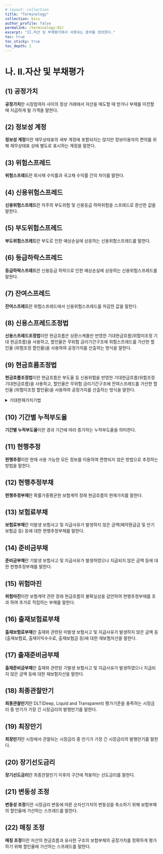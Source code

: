 ```yaml
---
# layout: collection
title: "Terminology"
collection: kics
author_profile: false
permalink: /terminology-02/
excerpt: "II.자산 및 부채평가에서 사용되는 용어를 정의한다."
toc: true
toc_sticky: true
toc_depth: 1
---
```


# 나. II.자산 및 부채평가
## (1) 공정가치
**공정가치**란 시장참여자 사이의 정상 거래에서 자산을 매도할 때 받거나 부채를 이전할 때 지급하게 될 가격을 말한다.
## (2) 정보성 계정
**정보성 계정**이란 재무상태표의 세부 계정에 포함되지는 않지만 정보이용자의 편의를 위해 재무상태표 상에 별도로 표시하는 계정을 말한다.
## (3) 위험스프레드
**위험스프레드**란 회사채 수익률과 국고채 수익률 간의 차이를 말한다.
## (4) 신용위험스프레드
**신용위험스프레드**란 차주의 부도위험 및 신용등급 하락위험을 스프레드로 환산한 값을 말한다.
## (5) 부도위험스프레드
**부도위험스프레드**란 부도로 인한 예상손실에 상응하는 신용위험스프레드를 말한다.
## (6) 등급하락스프레드
**등급하락스프레드**란 신용등급 하락으로 인한 예상손실에 상응하는 신용위험스프레드를 말한다.
## (7) 잔여스프레드
**잔여스프레드**란 위험스프레드에서 신용위험스프레드를 차감한 값을 말한다.
## (8) 신용스프레드조정법
**신용스프레드조정법**이란 현금흐름은 상환스케줄만 반영한 기대현금흐름(위험미조정 기대 현금흐름)을 사용하고, 할인율은 무위험 금리기간구조에 위험스프레드를 가산한 할인율 (위험조정 할인율)을 사용하여 공정가치를 산출하는 방식을 말한다.
## (9) 현금흐름조정법
**현금흐름조정법**이란 현금흐름은 부도율 등 신용위험을 반영한 기대현금흐름(위험조정 기대현금흐름)을 사용하고, 할인율은 무위험 금리기간구조에 잔여스프레드를 가산한 할인율 (위험미조정 할인율)을 사용하여 공정가치를 산출하는 방식을 말한다.

<details>
  <summary> 기대현재가치기법</summary>
  <div markdown="1">

  {% capture notice-3 %}
  **< K-IFRS 1113호의 공정가치 측정 중 기대현재가치기법[문단B23~B30] >**

  (방법1) $$\frac {위험조정ECF} {무위험이자율}$$ = (방법2) $$\frac {위험미조정ECF} {위험프리미엄 조정 할인율} $$
  - 방법1 : 신용스프레드 조정법
  - 방법2 : 현금흐름 조정법

  **(B25)** 기대현재가치기법의 방법1은 현금 위험 프리미엄(위험조정 기대현금흐름)을 차감함으로써 체계적(시장) 위험에 대한 자산의 기대현금흐름을 조정한다. 그러한 위험조정 기대현금흐름은 확실성 등가 현금흐름을 나타내며 무위험이자율로 할인된다. 확실성 등가 현금흐름은 시장 참여자가 확실한 현금흐름을 기대현금흐름과 교환하는 것에 대해 무차별하게 받아들이도록 위험이 조정된 기대현금흐름을 나타낸다. 예를 들면, 시장참여자가 1,200원의 기대현금흐름과 1,000원의 확실한 현금흐름을 교환하려고 한다면, 1,000원이 1,200원에 대한 확실성 등가 이다(200원이 현금 위험 프리미엄을 나타낼 것이다). 그러한 경우 시장참여자는 보유한 자산에 대해 무차별하게 받아들일 것이다.  

  **(B26)** 이와 반대로, 기대현재가치기법의 방법2는 위험 프리미엄을 무위험이자율에 적용함 으로써 체계적(시장) 위험을 반영하여 조정한다. 따라서 기대현금흐름은 확률가중 현금 흐름과 연관된 기대이자율에 상응하는 이자율(기대수익률)로 할인한다. 자본자산가격결정 모형과 같이 위험자산의 가격을 결정하는 데에 사용하는 모형을 기대수익률을 추정하기 위해 사용할 수 있다.
  {% endcapture %}

  <div class="notice">
    {{ notice-3 | markdownify }}
  </div>

  </div>
</details>

## (10) 기간별 누적부도율
**기간별 누적부도율**이란 경과 기간에 따라 증가하는 누적부도율을 의미한다.
## (11) 현행추정
**현행추정**이란 현재 사용 가능한 모든 정보를 이용하여 편향되지 않은 방법으로 추정하는 방법을 말한다.
## (12) 현행추정부채
**현행추정부채**란 확률가중평균한 보험계약 장래 현금흐름의 현재가치를 말한다.
## (13) 보험료부채
**보험료부채**란 미발생 보험사고 및 지급사유가 발생하지 않은 금액(해약환급금 및 만기 보험금 등) 등에 대한 현행추정부채를 말한다.
## (14) 준비금부채
**준비금부채**란 기발생 보험사고 및 지급사유가 발생하였으나 지급되지 않은 금액 등에 대한 현행추정부채를 말한다.
## (15) 위험마진
**위험마진**이란 보험계약 관련 장래 현금흐름의 불확실성을 감안하여 현행추정부채를 초과 하여 추가로 적립하는 부채를 말한다.
## (16) 출재보험료부채
**출재보험료부채**란 출재와 관련된 미발생 보험사고 및 지급사유가 발생하지 않은 금액 등 (출재보험료, 출재이익수수료, 출재보험금 등)에 대한 재보험자산을 말한다.
## (17) 출재준비금부채
**출재준비금부채**란 출재와 관련된 기발생 보험사고 및 지급사유가 발생하였으나 지급되지 않은 금액 등에 대한 재보험자산을 말한다.
## (18) 최종관찰만기
**최종관찰만기**란 DLT(Deep, Liquid and Transparent) 평가기준을 충족하는 시장금리 중 만기가 가장 긴 시장금리의 발행만기를 말한다.
## (19) 최장만기
**최장만기**란 시장에서 관찰되는 시장금리 중 만기가 가장 긴 시장금리의 발행만기를 말한다.
## (20) 장기선도금리
**장기선도금리**란 최종관찰만기 이후의 구간에 적용하는 선도금리를 말한다.
## (21) 변동성 조정
**변동성 조정**이란 시장금리 변동에 따른 순자산가치의 변동성을 축소하기 위해 보험부채의 할인율에 가산하는 스프레드를 말한다.
## (22) 매칭 조정
**매칭 조정**이란 자산의 현금흐름과 유사한 구조의 보험부채의 공정가치를 정확하게 평가하기 위해 할인율에 가산하는 스프레드를 말한다.

